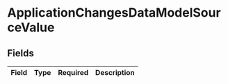 # ApplicationChangesDataModelSourceValue


## Fields

| Field       | Type        | Required    | Description |
| ----------- | ----------- | ----------- | ----------- |